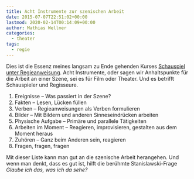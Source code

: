 ```yaml
---
title: Acht Instrumente zur szenischen Arbeit
date: 2015-07-07T22:51:02+00:00
lastmod: 2020-02-14T00:14:09+00:00
author: Mathias Wellner
categories:
  - theater
tags:
  - regie
---
```

Dies ist die Essenz meines langsam zu Ende gehenden Kurses <a href="http://zes-info.ch/ZES/Kurs_Schauspielen_unter_Regieanweisung.html" title="Schauspielen unter Regieanweisung" target="_blank">Schauspiel unter Regieanweisung</a>. Acht Instrumente, oder sagen wir Anhaltspunkte für die Arbeit an einer Szene, sei es für Film oder Theater. Und es betrifft Schauspieler und Regisseure. 
<!--more-->

1. Ereignisse &ndash; Was passiert in der Szene?
2. Fakten &ndash; Lesen, Lücken füllen
3. Verben &ndash; Regieanweisungen als Verben formulieren
4. Bilder &ndash; Mit Bildern und anderen Sinneseindrücken arbeiten
5. Physische Aufgabe &ndash; Primäre und parallele Tätigkeiten
6. Arbeiten im Moment &ndash; Reagieren, improvisieren, gestalten aus dem Moment heraus
7. Zuhören &ndash; Ganz beim Anderen sein, reagieren
8. Fragen, fragen, fragen

Mit dieser Liste kann man gut an die szenische Arbeit herangehen. Und wenn man denkt, dass es gut ist, hilft die berühmte Stanislawski-Frage _Glaube ich das, was ich da sehe?_